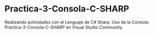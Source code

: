 # Practica-3-Consola-C-SHARP
Realizando actividades con el Lenguaje de C# Sharp. Uso de la Consola:  Practica-3-Consola-C-SHARP en Visual Studio Community.
